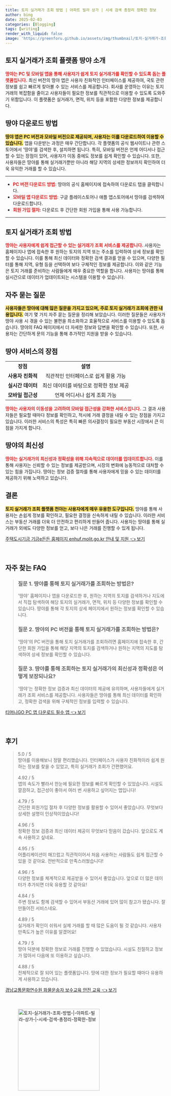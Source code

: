 ```yaml
---
title: 토지 실거래가 조회 방법 | 아파트 빌라 상가 | 시세 검색 총정리 정확한 정보
author: bing
date: 2025-02-03
categories: [Blogging]
tags: [writing]
render_with_liquid: false
image: 'https://greenforu.github.io/assets/img/thumbnail/토지-실거래가-조회-방법-|-아파트-빌라-상가-|-시세-검색-총정리-정확한-정보.webp'
---
```



<h2 id='토지 실거래가 조회 플랫폼 땅야 소개'>토지 실거래가 조회 플랫폼 땅야 소개</h2>

<p><b><span style="color: #ee2323;">땅야는 PC 및 모바일 앱을 통해 사용자가 쉽게 토지 실거래가를 확인할 수 있도록 돕는 플랫폼입니다.</span></b> 최신 버전의 땅야 앱은 사용자 친화적인 인터페이스를 제공하여, 국토 관련 정보를 쉽고 빠르게 찾아볼 수 있는 서비스를 제공합니다. 회사를 운영하는 이유는 토지 거래의 복잡함을 줄이고 사용자들이 필요한 정보를 직관적으로 이용할 수 있도록 도와주기 위함입니다. 이 플랫폼은 실거래가, 면적, 위치 등을 포함한 다양한 정보를 제공합니다.</p>

<h2 id='땅야 다운로드 방법'>땅야 다운로드 방법</h2>

<p><b><span style="background-color: #ffe066;">땅야 앱은 PC 버전과 모바일 버전으로 제공되며, 사용자는 이를 다운로드하여 이용할 수 있습니다.</span></b> 앱을 다운받는 과정은 매우 간단합니다. 각 플랫폼의 공식 웹사이트나 관련 스토어에서 '땅야'를 검색한 후, 설치하면 됩니다. 특히, 모바일 버전은 언제 어디서나 접근할 수 있는 장점이 있어, 사용자가 이동 중에도 정보를 쉽게 확인할 수 있습니다. 또한, 사용자들은 땅야를 통해 실거래가뿐만 아니라 해당 지역의 상세한 정보까지 확인하여 더욱 유익한 거래를 할 수 있습니다.</p>

<hr />

<ul>
    <li><b><span style="color: #ee2323;">PC 버전 다운로드 방법:</span></b> 땅야의 공식 홈페이지에 접속하여 다운로드 탭을 클릭합니다.</li>
    <li><b><span style="color: #ee2323;">모바일 앱 다운로드 방법:</span></b> 구글 플레이스토어나 애플 앱스토어에서 땅야를 검색하여 다운로드합니다.</li>
    <li><b><span style="color: #ee2323;">회원 가입 절차:</span></b> 다운로드 후 간단한 회원 가입을 통해 사용 가능합니다.</li>
</ul>

<hr />

<h2 id='토지 실거래가 조회 방법'>토지 실거래가 조회 방법</h2>

<p><b><span style="color: #ee2323;">땅야는 사용자에게 쉽게 접근할 수 있는 실거래가 조회 서비스를 제공합니다.</span></b> 사용자는 홈페이지나 앱에 접속한 후 원하는 토지의 지역 또는 주소를 입력하여 상세 정보를 확인할 수 있습니다. 이를 통해 최신 데이터와 정확한 검색 결과를 얻을 수 있으며, 다양한 필터를 통해 지역, 유형 등을 선택하여 보다 구체적인 정보를 제공합니다. 이와 같은 기능은 토지 거래를 준비하는 사람들에게 매우 중요한 역할을 합니다. 사용자는 땅야를 통해 실시간으로 데이터가 업데이트되는 시스템을 이용할 수 있습니다.</p>

<h2 id='자주 묻는 질문'>자주 묻는 질문</h2>

<p><b><span style="background-color: #ffe066;">사용자들은 땅야에 대해 많은 질문을 가지고 있으며, 주로 토지 실거래가 조회에 관한 내용입니다.</span></b> 여기 몇 가지 자주 묻는 질문을 정리해 보았습니다. 이러한 질문들은 사용자가 땅야 사용 시 겪을 수 있는 불편을 최소화하고 효율적으로 서비스를 이용할 수 있도록 돕습니다. 땅야의 FAQ 페이지에서 더 자세한 정보와 답변을 확인할 수 있습니다. 또한, 사용자는 간단하게 문의 기능을 통해 추가적인 지원을 받을 수 있습니다.</p>

<h2 id='땅야 서비스의 장점'>땅야 서비스의 장점</h2>

<table>
    <tr>
        <td style="text-align: center; height: 17px;"><b>장점</b></td>
        <td style="text-align: center; height: 17px;"><b>설명</b></td>
    </tr>
    <tr>
        <td style="text-align: center; height: 17px;"><b>사용자 친화적</b></td>
        <td style="text-align: center; height: 17px;">직관적인 인터페이스로 쉽게 활용 가능</td>
    </tr>
    <tr>
        <td style="text-align: center; height: 17px;"><b>실시간 데이터</b></td>
        <td style="text-align: center; height: 17px;">최신 데이터를 바탕으로 정확한 정보 제공</td>
    </tr>
    <tr>
        <td style="text-align: center; height: 17px;"><b>모바일 접근성</b></td>
        <td style="text-align: center; height: 17px;">언제 어디서나 쉽게 조회 가능</td>
    </tr>
</table>

<p><b><span style="color: #ee2323;">땅야는 사용자의 이동성을 고려하여 모바일 접근성을 강화한 서비스입니다.</span></b> 그 결과 사용자들은 필요할 때마다 정보를 확인하고, 적시에 거래 결정을 내릴 수 있는 장점을 가지고 있습니다. 이러한 서비스의 특성은 특히 빠른 의사결정이 필요한 부동산 시장에서 큰 이점을 가지게 합니다.</p>

<h2 id='땅야의 최신성'>땅야의 최신성</h2>

<p><b><span style="color: #ee2323;">땅야는 실거래가의 최신성과 정확성을 위해 지속적으로 데이터를 업데이트합니다.</span></b> 이를 통해 사용자는 신뢰할 수 있는 정보를 제공받으며, 시장의 변화에 능동적으로 대처할 수 있는 힘을 가집니다. 땅야는 정보 검증 절차를 통해 사용자에게 믿을 수 있는 데이터를 제공하기 위해 노력하고 있습니다.</p>

<h2 id='결론'>결론</h2>

<p><b><span style="background-color: #ffe066;">토지 실거래가 조회 플랫폼 천야는 사용자에게 매우 유용한 도구입니다.</span></b> 땅야를 통해 사용자는 손쉽게 정보를 확인하고, 필요한 결정을 신속하게 내릴 수 있습니다. 이러한 서비스는 부동산 거래를 더욱 더 안전하고 편리하게 만들어 줍니다. 사용자는 땅야를 통해 실거래가 외에도 다양한 정보를 얻고, 보다 나은 거래를 진행할 수 있게 됩니다.</p>


<p><a class="click-button" title="주택도시기금 기금e든든 홈페이지 enhuf.molit.go.kr 안내 및 지원" href="https://greenforu.github.io/posts/%EC%A3%BC%ED%83%9D%EB%8F%84%EC%8B%9C%EA%B8%B0%EA%B8%88-%EA%B8%B0%EA%B8%88e%EB%93%A0%EB%93%A0-%ED%99%88%ED%8E%98%EC%9D%B4%EC%A7%80-enhuf.molit.go.kr-%EC%95%88%EB%82%B4-%EB%B0%8F-%EC%A7%80%EC%9B%90/" rel="dofollow">주택도시기금 기금e든든 홈페이지 enhuf.molit.go.kr 안내 및 지원 👈 보기</a></p><br>
<h2 id='자주_찾는_FAQ'>자주 찾는 FAQ</h2>
<div itemscope="" itemtype="https://schema.org/FAQPage"> 
<blockquote> 
<div itemscope="" itemprop="mainEntity" itemtype="https://schema.org/Question"> 
<h3 itemprop="name">질문 1. 땅야를 통해 토지 실거래가를 조회하는 방법은?</h3> 
<div itemscope="" itemprop="acceptedAnswer" itemtype="https://schema.org/Answer"> 
<span itemprop="text"> 
<p>'땅야' 홈페이지나 앱을 다운로드한 후, 원하는 지역의 토지를 검색하거나 지도에서 직접 탐색하여 해당 토지의 실거래가, 면적, 위치 등 다양한 정보를 확인할 수 있습니다. 땅야를 통해 각 토지의 상세 페이지에서 원하는 정보를 확인할 수 있습니다.</p> 
</span> 
</div> 
</div> 

<div itemscope="" itemprop="mainEntity" itemtype="https://schema.org/Question"> 
<h3 itemprop="name">질문 2. 땅야의 PC 버전을 통해 토지 실거래가를 조회하는 방법은?</h3> 
<div itemscope="" itemprop="acceptedAnswer" itemtype="https://schema.org/Answer"> 
<span itemprop="text"> 
<p>'땅야'의 PC 버전을 통해 토지 실거래가를 조회하려면 홈페이지에 접속한 후, 간단한 회원 가입을 통해 해당 지역의 토지를 검색하거나 원하는 지역의 지도를 탐색하여 상세 정보를 확인할 수 있습니다.</p> 
</span> 
</div> 
</div> 

<div itemscope="" itemprop="mainEntity" itemtype="https://schema.org/Question"> 
<h3 itemprop="name">질문 3. 땅야를 통해 조회하는 토지 실거래가의 최신성과 정확성은 어떻게 보장되나요?</h3> 
<div itemscope="" itemprop="acceptedAnswer" itemtype="https://schema.org/Answer"> 
<span itemprop="text"> 
<p>'땅야'는 정확한 정보 검증과 최신 데이터의 제공에 유의하며, 사용자들에게 실거래가 조회 서비스를 제공합니다. 사용자들은 땅야를 통해 최신 데이터를 확인하고, 정확한 검색을 위해 구체적인 정보를 입력할 수 있습니다.</p> 
</span> 
</div> 
</div> 
</blockquote> 
</div>
<p><a class="click-button" title="티머니GO PC 앱 다운로드 필수 앱" href="https://greenforu.github.io/posts/%ED%8B%B0%EB%A8%B8%EB%8B%88GO-PC-%EC%95%B1-%EB%8B%A4%EC%9A%B4%EB%A1%9C%EB%93%9C-%ED%95%84%EC%88%98-%EC%95%B1/" rel="dofollow">티머니GO PC 앱 다운로드 필수 앱 👈 보기</a></p><br>
<h2 id='후기'>후기</h2>
<div itemscope itemtype="https://schema.org/Product">
  <blockquote>
  <div itemprop="review" itemscope itemtype="https://schema.org/Review">
      <div itemprop="reviewRating" itemscope itemtype="https://schema.org/Rating"> <span itemprop="ratingValue">5.0</span> / <span itemprop="bestRating">5</span> </div>
      <span itemprop="reviewBody">땅야를 이용해보니 정말 편리했습니다. 인터페이스가 사용자 친화적이라 쉽게 원하는 정보를 찾을 수 있었고, 특히 실거래가 조회가 간편했어요.</span>
  </div>
  <br>
  <div itemprop="review" itemscope itemtype="https://schema.org/Review">
      <div itemprop="reviewRating" itemscope itemtype="https://schema.org/Rating"> <span itemprop="ratingValue">4.92</span> / <span itemprop="bestRating">5</span> </div>
      <span itemprop="reviewBody">앱의 속도가 빨라서 한눈에 필요한 정보를 빠르게 확인할 수 있었습니다. 시설도 깔끔하고, 접근성이 좋아서 여러 번 사용하고 싶어지는 앱입니다!</span>
  </div>
  <br>
  <div itemprop="review" itemscope itemtype="https://schema.org/Review">
      <div itemprop="reviewRating" itemscope itemtype="https://schema.org/Rating"> <span itemprop="ratingValue">4.79</span> / <span itemprop="bestRating">5</span> </div>
      <span itemprop="reviewBody">간단한 회원가입 절차 후 다양한 정보를 활용할 수 있어서 좋았습니다. 무엇보다 상세한 설명이 인상적이었습니다!</span>
  </div>
  <br>
  <div itemprop="review" itemscope itemtype="https://schema.org/Review">
      <div itemprop="reviewRating" itemscope itemtype="https://schema.org/Rating"> <span itemprop="ratingValue">4.96</span> / <span itemprop="bestRating">5</span> </div>
      <span itemprop="reviewBody">정확한 정보 검증과 최신 데이터 제공이 무엇보다 믿음이 갔습니다. 앞으로도 계속 사용하고 싶네요.</span>
  </div>
  <br>
  <div itemprop="review" itemscope itemtype="https://schema.org/Review">
      <div itemprop="reviewRating" itemscope itemtype="https://schema.org/Rating"> <span itemprop="ratingValue">4.95</span> / <span itemprop="bestRating">5</span> </div>
      <span itemprop="reviewBody">어플리케이션이 매끄럽고 직관적이어서 처음 사용하는 사람들도 쉽게 접근할 수 있을 것 같아요. 전반적으로 만족스러웠습니다!</span>
  </div>
  <br>
  <div itemprop="review" itemscope itemtype="https://schema.org/Review">
      <div itemprop="reviewRating" itemscope itemtype="https://schema.org/Rating"> <span itemprop="ratingValue">4.96</span> / <span itemprop="bestRating">5</span> </div>
      <span itemprop="reviewBody">다양한 정보를 체계적으로 제공받을 수 있어서 좋았습니다. 앞으로 더 많은 데이터가 추가되면 더욱 유용할 것 같아요!</span>
  </div>
  <br>
  <div itemprop="review" itemscope itemtype="https://schema.org/Review">
      <div itemprop="reviewRating" itemscope itemtype="https://schema.org/Rating"> <span itemprop="ratingValue">4.84</span> / <span itemprop="bestRating">5</span> </div>
      <span itemprop="reviewBody">주변 정보도 함께 검색할 수 있어서 부동산 거래에 있어 많이 참고가 됐습니다. 잘 만들어진 서비스네요.</span>
  </div>
  <br>
  <div itemprop="review" itemscope itemtype="https://schema.org/Review">
      <div itemprop="reviewRating" itemscope itemtype="https://schema.org/Rating"> <span itemprop="ratingValue">4.89</span> / <span itemprop="bestRating">5</span> </div>
      <span itemprop="reviewBody">실거래가 확인이 쉬워서 실제 거래를 할 때 많은 도움이 될 것 같습니다. 사용자 만족도가 높은 이유를 알겠어요!</span>
  </div>
  <br>
  <div itemprop="review" itemscope itemtype="https://schema.org/Review">
      <div itemprop="reviewRating" itemscope itemtype="https://schema.org/Rating"> <span itemprop="ratingValue">4.79</span> / <span itemprop="bestRating">5</span> </div>
      <span itemprop="reviewBody">땅야 덕분에 정확한 정보로 거래를 진행할 수 있었습니다. 시설도 친절하고 정보가 많아서 다음에 또 이용하고 싶습니다.</span>
  </div>
  <br>
  <div itemprop="review" itemscope itemtype="https://schema.org/Review">
      <div itemprop="reviewRating" itemscope itemtype="https://schema.org/Rating"> <span itemprop="ratingValue">4.88</span> / <span itemprop="bestRating">5</span> </div>
      <span itemprop="reviewBody">전체적으로 잘 되어 있는 플랫폼입니다. 땅에 대한 정보가 필요할 때마다 유용하게 사용하고 있습니다.</span>
  </div>
  </blockquote>
</div>
<p><a class="click-button" title="경남교통문화연수원 화물운송자 보수교육 안전 교육" href="https://greenforu.github.io/posts/%EA%B2%BD%EB%82%A8%EA%B5%90%ED%86%B5%EB%AC%B8%ED%99%94%EC%97%B0%EC%88%98%EC%9B%90-%ED%99%94%EB%AC%BC%EC%9A%B4%EC%86%A1%EC%9E%90-%EB%B3%B4%EC%88%98%EA%B5%90%EC%9C%A1-%EC%95%88%EC%A0%84-%EA%B5%90%EC%9C%A1/" rel="dofollow">경남교통문화연수원 화물운송자 보수교육 안전 교육 👈 보기</a></p><br>
<figure class="image"><img src="https://greenforu.github.io/assets/img/thumbnail/토지-실거래가-조회-방법-|-아파트-빌라-상가-|-시세-검색-총정리-정확한-정보.webp" alt="토지-실거래가-조회-방법-|-아파트-빌라-상가-|-시세-검색-총정리-정확한-정보" width="256" height="256"></figure>
